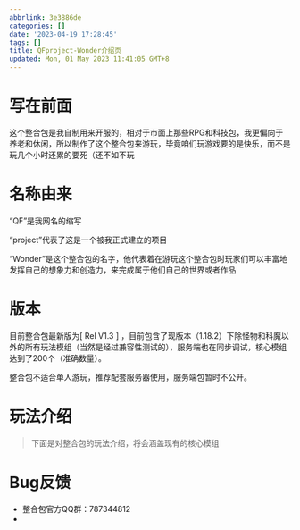 ```yaml
---
abbrlink: 3e3886de
categories: []
date: '2023-04-19 17:28:45'
tags: []
title: QFproject-Wonder介绍页
updated: Mon, 01 May 2023 11:41:05 GMT+8
---
```

# 写在前面

这个整合包是我自制用来开服的，相对于市面上那些RPG和科技包，我更偏向于养老和休闲，所以制作了这个整合包来游玩，毕竟咱们玩游戏要的是快乐，而不是玩几个小时还累的要死（还不如不玩

# 名称由来

“QF”是我网名的缩写

“project”代表了这是一个被我正式建立的项目

“Wonder”是这个整合包的名字，他代表着在游玩这个整合包时玩家们可以丰富地发挥自己的想象力和创造力，来完成属于他们自己的世界或者作品

# 版本

目前整合包最新版为[ Rel V1.3 ] ，目前包含了现版本（1.18.2）下除怪物和科魔以外的所有玩法模组（当然是经过兼容性测试的），服务端也在同步调试，核心模组达到了200个（准确数量）。

整合包不适合单人游玩，推荐配套服务器使用，服务端包暂时不公开。

# 玩法介绍

> 下面是对整合包的玩法介绍，将会涵盖现有的核心模组

# Bug反馈

* 整合包官方QQ群：787344812
*
